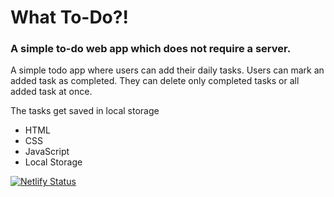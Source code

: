 # What To-Do?!


### A simple to-do web app which does not require a server.

 A simple todo app where users can add their daily tasks.
 Users can mark an added task as completed. 
 They can delete only completed tasks or all added task at once. 
 
 The tasks get saved in local storage



* HTML
* CSS
* JavaScript
* Local Storage


[![Netlify Status](https://api.netlify.com/api/v1/badges/ab45fc18-006d-4da5-a9a1-4fa004b76ceb/deploy-status)](https://app.netlify.com/sites/focused-lewin-e18a11/deploys)

